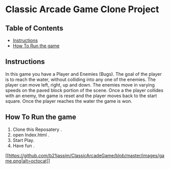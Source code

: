 # Classic Arcade Game Clone Project

## Table of Contents

- [Instructions](#instructions)
- [How To Run the game](#How-To-Run-the-game)


## Instructions


In this game you have a Player and Enemies (Bugs). The goal of the player is to reach the water, without colliding into any one of the enemies. The player can move left, right, up and down. The enemies move in varying speeds on the paved block portion of the scene. Once a the player collides with an enemy, the game is reset and the player moves back to the start square. Once the player reaches the water the game is won.


## How To Run the game

1. Clone this Reposatery .
2. open Index.html .
3. Start Play.
4. Have fun .



[[https://github.com/b21jassim/ClassicArcadeGame/blob/master/images/game.png|alt=octocat]]
